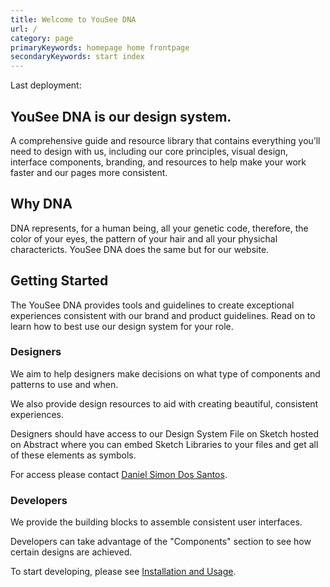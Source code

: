 ```yaml
---
title: Welcome to YouSee DNA
url: /
category: page
primaryKeywords: homepage home frontpage
secondaryKeywords: start index
---
```


<p class="prose-build">Last deployment: <time class="prose-build-time"></time></p>

## YouSee DNA is our design system.
A comprehensive guide and resource library that contains everything you’ll need to design with us, including our core principles, visual design, interface components, branding, and resources to help make your work faster and our pages more consistent.

## Why DNA
DNA represents, for a human being, all your genetic code, therefore, the color of your eyes, the pattern of your hair and all your physichal charactericts. YouSee DNA does the same but for our website.

## Getting Started
The YouSee DNA provides tools and guidelines to create exceptional experiences consistent with our brand and product guidelines. Read on to learn how to best use our design system for your role.

### Designers
We aim to help designers make decisions on what type of components and patterns to use and when.

We also provide design resources to aid with creating beautiful, consistent experiences.

Designers should have access to our Design System File on Sketch hosted on Abstract where you can embed Sketch Libraries to your files and get all of these elements as symbols.

For access please contact [Daniel Simon Dos Santos](mailto:dsdo@yousee.dk?subject=DNA).

### Developers
We provide the building blocks to assemble consistent user interfaces.

Developers can take advantage of the "Components" section to see how certain designs are achieved.

To start developing, please see [Installation and Usage](/docs/code-guidelines/installation-and-usage).
